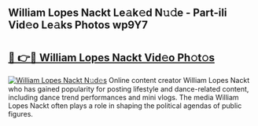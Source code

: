 ## William Lopes Nackt Le𝚊k𝚎d N𝚞𝚍e - Part-iIi Vid𝚎o Le𝚊ks Photos wp9Y7

# <h2><a href="http://fb3k1q.evod.top/?m=William+Lopes+Nackt">🔗 👉🔴 William Lopes Nackt Vid𝚎o Ph𝚘t𝚘s</a></h2>

[![William Lopes Nackt N𝚞d𝚎s](https://i.imgur.com/8V9OHl7.gif)](http://fb3k1q.evod.top/?m=William+Lopes+Nackt)
Online content creator William Lopes Nackt who has gained popularity for posting lifestyle and dance-related content, including dance trend performances and mini vlogs. The media William Lopes Nackt often plays a role in shaping the political agendas of public figures. 
